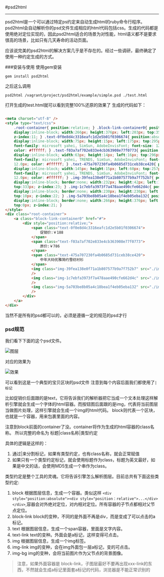 #psd2html

---

psd2html是一个可以通过特定ps约定来自动生成html的ruby命令行程序。
psd2html会自动解析你的psd文件生成相应的html代码包括css。生成的代码都是使用绝对定位实现的，因此psd2html适合的场景为对性能，html语义都不是要求很高的场景，比如只有几天寿命的活动页面。

应该说完美的psd2html的解决方案几乎是不存在的。经过一些调研，最终确定了使用一种约定生成的方式。


###安装与使用
使用gem安装
```
gem install psd2html
```

之后这么调用
```
psd2html /vagrant/project/psd2html/example/simple.psd ./test.html
```
打开生成的test.html就可以看到完整100%还原的效果了
生成的代码如下：

```html

<meta charset="utf-8" />
<style type="text/css">
    .root-container{ position:relative; } .block-link-container0{ position:absolute;
    display:inline-block; width:266px; height:376px; left:203px; top:35px;
    z-index:11; } .text-0f0e8d4c3316eafc1d2e5b01f0306674{ position:absolute;
    display:inline-block; width:75px; height:15px; left:175px; top:295px; z-index:26;
    font-family: microsoft yahei, SimSun, AdobeInvisFont; font-size: 12.0px;
    color: #ffffff; } .text-f03a7af702e833e4cb363908e77f0773{ position:absolute;
    display:inline-block; width:63px; height:14px; left:16px; top:296px; z-index:25;
    font-family: microsoft yahei, TRENDS, SimSun, AdobeInvisFont; font-size:
    12.0px; color: #ffffff; } .text-475a707230fa4b0685d731ceb38ce420{ position:absolute;
    display:inline-block; width:145px; height:15px; left:60px; top:257px; z-index:24;
    font-family: microsoft yahei, TRENDS, SimSun, AdobeInvisFont; font-size:
    12.0px; color: #ffffff; } .img-39fea138e0f71a1b807577b9a7f752b7{ position:absolute;
    display:inline-block; border:none; width:232px; height:42px; left:16px;
    top:333px; z-index:23; } .img-1c7ebfa3973f7a478aae490cfe662d4c{ position:absolute;
    display:inline-block; border:none; width:230px; height:230px; left:18px;
    top:10px; z-index:22; } .img-5a703be8b05a4c18bea1f4eb05eba132{ position:absolute;
    display:inline-block; border:none; width:266px; height:376px; left:0px;
    top:0px; z-index:21; }
</style>
<div class="root-container">
    <a class="block-link-container0" href="#">
        <div style="position:relative;">
            <span class="text-0f0e8d4c3316eafc1d2e5b01f0306674">
                促销价:￥188
            </span>
            <span class="text-f03a7af702e833e4cb363908e77f0773">
                原价:￥786
            </span>
            <span class="text-475a707230fa4b0685d731ceb38ce420">
                中年大码优雅简约雪纺衬衫
            </span>
            <img class="img-39fea138e0f71a1b807577b9a7f752b7" src="./img-source-39fea138e0f71a1b807577b9a7f752b7-1400059230.png"
            />
            <img class="img-1c7ebfa3973f7a478aae490cfe662d4c" src="./img-source-1c7ebfa3973f7a478aae490cfe662d4c-1400059230.png"
            />
            <img class="img-5a703be8b05a4c18bea1f4eb05eba132" src="./img-source-5a703be8b05a4c18bea1f4eb05eba132-1400059231.png"
            />
        </div>
    </a>
</div>
```

当然不是所有的psd都可以的，必须是遵循一定的规范的psd才行



### psd规范

我们看下下面的这个psd文件。 

![图层](http://blogzwk.qiniudn.com/aa.JPG)

对应的效果为 

![效果](http://blogzwk.qiniudn.com/22.jpg)

可以看到这是一个典型的宝贝区块的psd文件
注意到每个内容后面我们都使用了`|标记`

比如促销价后面跟的是text，它将告诉我们的解析器把它当成一个文本处理这样解析引擎就会生成一个字体的html容器。而按钮图后面跟的是img，代表将当前图层当做图片处理，这样引擎就会生成一个img的html代码。
block则代表一个区块，也就是一个容器，用来包裹里面的内容。

注意到block前面的container了没。container将作为生成的html容器的class名称。
所以完整的命名为 标题|class名称|类型约定

具体的逻辑是这样的：
1. 通过|来分割标记，如果有类型约定，也有class名称，就会正常赋值
2. 如果只有一个类型约定标记，就会使用标题作为class，标题为英文最好，如果是中文的话，会使用MD5生成一个串作为class。

类型约定是整个工具的灵魂。它将告诉引擎怎么解析图层。目前总共有下面这些类型约定:

1. block 根据图层信息，生成一个容器。类似这样 `<div style="position:absolute"><div style="position：relative">...</div></div>`,容器会对外绝对定位，对内相对定位。所有容器的子节点都相对父节点定位。
2. block-link block的变种，不同的是外面不再是div，而是变成了可以点击的a标记。
3. text 根据图层信息，生成一个span容器，里面是文字内容。
4. text-link text的变种。外面会是a标记，这样变得可点击。
5. img 根据图层信息，生成一个img标签。
6. img-link img的变种，会在img外面包一层a标记，变的可点击。
7. img-bg img的变种，会将当前图片作为父节点的背景图像。

> 注意，如果外面容器是 block-link，子图层最好不要再出现xxx-link的东西，不然就会生成a标记里面套a标记的代码，浏览器是不能正常识别的

